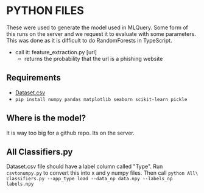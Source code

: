 # PYTHON FILES

These were used to generate the model used in MLQuery. Some form of this runs on the server and we request it to evaluate with some parameters. This was done as it is difficult to do RandomForests in TypeScript.

* call it: feature_extraction.py [url]
    * returns the probability that the url is a phishing website

## Requirements

* [Dataset.csv](https://data.mendeley.com/datasets/6tm2d6sz7p/1)
* `pip install numpy pandas matplotlib seaborn scikit-learn pickle`

## Where is the model?

It is way too big for a github repo. Its on the server.

## All Classifiers.py
Dataset.csv file should have a label column called "Type". Run `csvtonumpy.py` to convert this into x and y numpy files.
Then call `python All\ classifiers.py --app_type load --data_np data.npy --labels_np labels.npy`